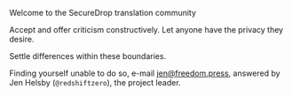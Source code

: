 

Welcome to the SecureDrop translation community

Accept and offer criticism constructively. Let anyone have the privacy they desire.

Settle differences within these boundaries.

Finding yourself unable to do so, e-mail [jen@freedom.press](mailto:jen@freedom.press), answered by Jen Helsby (`@redshiftzero`), the project leader.
